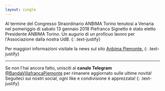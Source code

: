 ```yaml
---
layout: single
---
```

Al termine del Congresso Straordinario ANBIMA Torino tenutosi a Venaria nel pomeriggio di sabato 13 gennaio 2018 Piefranco Signetto è stato eletto Presidente ANBIMA Torino. Un augurio di un proficuo lavoro per l'Associazione dalla nostra UdB.
{: .text-justify}

Per maggiori informazioni visitate la news sul sito [Anbima Piemonte.](http://www.anbima.it/piemonte/regionepiemonte-piemonte-eventi/1048-pierfranco-signetto-e-il-nuovo-presidente-anbima-torino)
{: .text-justify}


----

Se non l'hai ancora fatto, unisciti al **canale Telegram** [@BandaVillafrancaPiemonte](https://t.me/BandaVillafrancaPiemonte) per rimanere aggiornato sulle ultime novità! Seguiteci sui nostri social, ogni like e condivisione è apprezzata!
{: .text-justify}